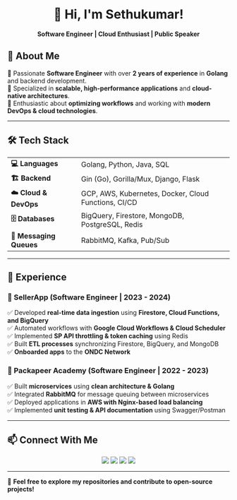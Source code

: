 <!-- Header -->
<h1 align="center">👋 Hi, I'm Sethukumar!</h1>
<p align="center">
  <strong>Software Engineer | Cloud Enthusiast | Public Speaker</strong>
</p>

<!-- About Me -->
## 🚀 About Me
🔹 Passionate **Software Engineer** with over **2 years of experience** in **Golang** and backend development.  
🔹 Specialized in **scalable, high-performance applications** and **cloud-native architectures**.  
🔹 Enthusiastic about **optimizing workflows** and working with **modern DevOps & cloud technologies**.  

---

<!-- Tech Stack -->
## 🛠 Tech Stack
<table>
  <tr>
    <td><b>💻 Languages</b></td>
    <td>Golang, Python, Java, SQL</td>
  </tr>
  <tr>
    <td><b>🏗️ Backend</b></td>
    <td>Gin (Go), Gorilla/Mux, Django, Flask</td>
  </tr>
  <tr>
    <td><b>☁️ Cloud & DevOps</b></td>
    <td>GCP, AWS, Kubernetes, Docker, Cloud Functions, CI/CD</td>
  </tr>
  <tr>
    <td><b>🗄️ Databases</b></td>
    <td>BigQuery, Firestore, MongoDB, PostgreSQL, Redis</td>
  </tr>
  <tr>
    <td><b>📡 Messaging Queues</b></td>
    <td>RabbitMQ, Kafka, Pub/Sub</td>
  </tr>
</table>

---

<!-- Experience -->
## 📌 Experience
### 🏢 SellerApp (Software Engineer | 2023 - 2024)
✅ Developed **real-time data ingestion** using **Firestore, Cloud Functions, and BigQuery**  
✅ Automated workflows with **Google Cloud Workflows & Cloud Scheduler**  
✅ Implemented **SP API throttling & token caching** using Redis  
✅ Built **ETL processes** synchronizing Firestore, BigQuery, and MongoDB  
✅ **Onboarded apps** to the **ONDC Network**  

### 🏢 Packapeer Academy (Software Engineer | 2022 - 2023)
✅ Built **microservices** using **clean architecture & Golang**  
✅ Integrated **RabbitMQ** for message queuing between microservices  
✅ Deployed applications in **AWS with Nginx-based load balancing**  
✅ Implemented **unit testing & API documentation** using Swagger/Postman  

---


<!-- Connect with me -->
## 📫 Connect With Me
<p align="center">
  <a href="https://github.com/sethusellerapp"><img src="https://img.shields.io/badge/GitHub-%23181717.svg?style=for-the-badge&logo=github&logoColor=white"></a>
  <a href="https://www.linkedin.com/in/sethukumar-j-ba9442250/"><img src="https://img.shields.io/badge/LinkedIn-%230077B5.svg?style=for-the-badge&logo=linkedin&logoColor=white"></a>
  <a href="https://hub.docker.com/u/sethukumarj"><img src="https://img.shields.io/badge/DockerHub-%230077B5.svg?style=for-the-badge&logo=docker&logoColor=white"></a>
   <a href="https://sethukumarj.com"> <img src="https://img.shields.io/badge/Website-%23000000.svg?style=for-the-badge&logo=googlechrome&logoColor=white"></a>
</p>

---
🎯 **Feel free to explore my repositories and contribute to open-source projects!**
